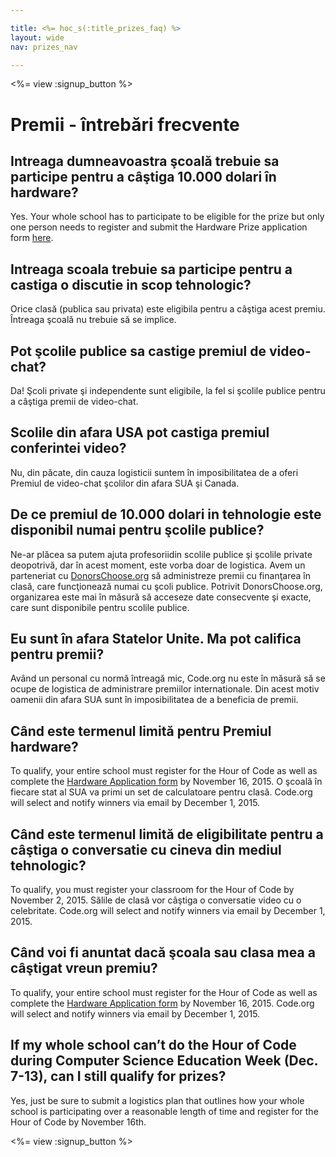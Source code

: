 ```yaml
---

title: <%= hoc_s(:title_prizes_faq) %>
layout: wide
nav: prizes_nav

---
```


<%= view :signup_button %>

# Premii - întrebări frecvente

## Intreaga dumneavoastra şcoală trebuie sa participe pentru a câştiga 10.000 dolari în hardware?

Yes. Your whole school has to participate to be eligible for the prize but only one person needs to register and submit the Hardware Prize application form [here](<%= resolve_url('/prizes/hardware-signup') %>).

## Intreaga scoala trebuie sa participe pentru a castiga o discutie in scop tehnologic?

Orice clasă (publica sau privata) este eligibila pentru a câştiga acest premiu. Întreaga şcoală nu trebuie să se implice.

## Pot şcolile publice sa castige premiul de video-chat?

Da! Şcoli private şi independente sunt eligibile, la fel si şcolile publice pentru a câştiga premii de video-chat.

## Scolile din afara USA pot castiga premiul conferintei video?

Nu, din păcate, din cauza logisticii suntem în imposibilitatea de a oferi Premiul de video-chat şcolilor din afara SUA şi Canada.

## De ce premiul de 10.000 dolari in tehnologie este disponibil numai pentru şcolile publice?

Ne-ar plăcea sa putem ajuta profesoriidin scolile publice şi şcolile private deopotrivă, dar în acest moment, este vorba doar de logistica. Avem un parteneriat cu [DonorsChoose.org](http://donorschoose.org) să administreze premii cu finanţarea în clasă, care funcţionează numai cu şcoli publice. Potrivit DonorsChoose.org, organizarea este mai în măsură să acceseze date consecvente şi exacte, care sunt disponibile pentru scolile publice.

## Eu sunt în afara Statelor Unite. Ma pot califica pentru premii?

Având un personal cu normă întreagă mic, Code.org nu este în măsură să se ocupe de logistica de administrare premiilor internationale. Din acest motiv oamenii din afara SUA sunt în imposibilitatea de a beneficia de premii.

## Când este termenul limită pentru Premiul hardware?

To qualify, your entire school must register for the Hour of Code as well as complete the [Hardware Application form](<%= resolve_url('/prizes/hardware-signup') %>) by November 16, 2015. O şcoală în fiecare stat al SUA va primi un set de calculatoare pentru clasă. Code.org will select and notify winners via email by December 1, 2015.

## Când este termenul limită de eligibilitate pentru a câştiga o conversatie cu cineva din mediul tehnologic?

To qualify, you must register your classroom for the Hour of Code by November 2, 2015. Sălile de clasă vor câştiga o conversatie video cu o celebritate. Code.org will select and notify winners via email by December 1, 2015.

## Când voi fi anuntat dacă şcoala sau clasa mea a câştigat vreun premiu?

To qualify, your entire school must register for the Hour of Code as well as complete the [Hardware Application form](<%= resolve_url('/prizes/hardware-signup') %>) by November 16, 2015. Code.org will select and notify winners via email by December 1, 2015.

## If my whole school can’t do the Hour of Code during Computer Science Education Week (Dec. 7-13), can I still qualify for prizes?

Yes, just be sure to submit a logistics plan that outlines how your whole school is participating over a reasonable length of time and register for the Hour of Code by November 16th.

<%= view :signup_button %>